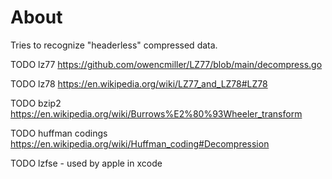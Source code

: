 # About

Tries to recognize "headerless" compressed data.



TODO lz77  https://github.com/owencmiller/LZ77/blob/main/decompress.go

TODO lz78  https://en.wikipedia.org/wiki/LZ77_and_LZ78#LZ78



TODO bzip2   https://en.wikipedia.org/wiki/Burrows%E2%80%93Wheeler_transform


TODO huffman codings https://en.wikipedia.org/wiki/Huffman_coding#Decompression


TODO lzfse  - used by apple in xcode
